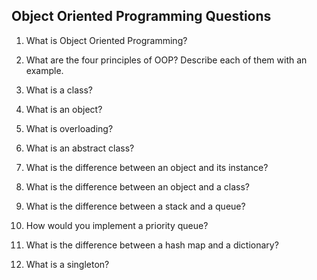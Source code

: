 ## Object Oriented Programming Questions


1. What is Object Oriented Programming?

1. What are the four principles of OOP? Describe each of them with an example.

1. What is a class?

1. What is an object?

1. What is overloading?

1. What is an abstract class?

1. What is the difference between an object and its instance?

1. What is the difference between an object and a class?

1. What is the difference between a stack and a queue?

1. How would you implement a priority queue?

1. What is the difference between a hash map and a dictionary?

1. What is a singleton?
